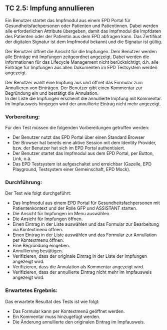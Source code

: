 ## TC 2.5: Impfung annullieren
Ein Benutzer startet das Impfmodul aus einem EPD Portal für Gesundheitsfachpersonen oder Patienten und Patientinnen.  Dabei werden alle erforderlichen Attribute übergeben, damit das Impfmodul die Impfdaten des Patienten oder der Patientin aus dem EPD abfragen kann. Das Zertifikat der digitalen Signatur ist dem Impfmodul bekannt und die Signatur ist gültig.

Der Benutzer öffnet die Ansicht für die Impfungen. Dem Benutzer werden alle Einträge mit Impfungen zeitgeordnet angezeigt. Dabei werden die Informationen für das Lifecycle Management nicht berücksichtigt, d.h. alle Einträge für Impfungen aus allen Dokumenten im EPD Testsystem werden angezeigt.

Der Benutzer wählt eine Impfung aus und öffnet das Formular zum Annullieren von Einträgen. Der Benutzer gibt einen Kommentar zur Begründung ein und bestätigt die Annulation.   
In der Liste die Impfungen erscheint die annullierte Impfung mit Kommentar. Im Impfausweis hingegen wird der annullierte Eintrag nicht mehr angezeigt.

### Vorbereitung:

Für den Test müssen die folgenden Vorbereitungen getroffen werden:
- Der Benutzer nutzt das EPD Portal über einen Standard Browser
- Der Browser hat bereits eine aktive Session mit dem Identity Provider, bzw. der Benutzer hat sich im EPD Portal authentisiert.
- Der Benutzer startet das Impfmodul aus dem EPD Portal, per Button, Link, o.ä.  
- Das EPD Testsystem ist aufgeschaltet und erreichbar (Gazelle, EPD Playground, Testsystem einer Gemeinschaft, EPD Mock).


### Durchführung:

Der Test wie folgt durchgeführt:

- Das Impfmodul aus einem EPD Portal für Gesundheitsfachpersonen mit Patientenkontext und der Rolle GFP und ASSISTANT starten.
- Die Ansicht für Impfungen im Menu auswählen.
- Die Ansicht für Impfungen öffnen.
- Einen Eintrag in der Liste auswählen und das Formular zur Bearbeitung via Kontextmenü öffnen.
- Einen Eintrag in der Liste auswählen und das Formular zur Annullation per Kontextmenu öffnen.
- Eine Begründung eingeben.
- Annullierung bestätigen.
- Verifizieren, dass der originale Eintrag in der Liste der Impfungen angezeigt wird.
- Verifizieren, dass die Annulation als Kommentar angezeigt wird.
- Verifizieren, dass der annullierte Eintrag nicht mehr im Impfausweis angezeigt wird.   


### Erwartetes Ergebnis:

Das erwartete Resultat des Tests ist wie folgt:
- Das Formular kann per Kontextmenü geöffnet werden.
- Ein Kommentar muss hinzugefügt werden.
- Die Änderung annullierte den originalen Eintrag im Impfausweis.
